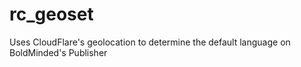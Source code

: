rc_geoset
=========

Uses CloudFlare's geolocation to determine the default language on BoldMinded's Publisher
